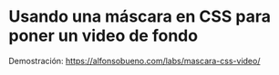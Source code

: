 # Usando una máscara en CSS para poner un video de fondo

Demostración: https://alfonsobueno.com/labs/mascara-css-video/
